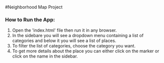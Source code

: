 #Neighborhood Map Project

### How to Run the App:

1. Open the 'index.html' file then run it in any browser. 
2. In the sidebare you will see a dropdown menu containing a list of categories and below it you will see a list of places. 
3. To filter the list of categories, choose the category you want.
4. To get more details about the place you can either click on the marker or click on the name in the sidebar. 
